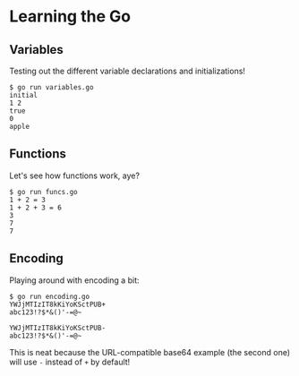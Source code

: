 # Learning the Go

## Variables

Testing out the different variable declarations and initializations!

    $ go run variables.go
    initial
    1 2
    true
    0
    apple

## Functions

Let's see how functions work, aye?

    $ go run funcs.go
    1 + 2 = 3
    1 + 2 + 3 = 6
    3
    7
    7

## Encoding

Playing around with encoding a bit:

    $ go run encoding.go
    YWJjMTIzIT8kKiYoKSctPUB+
    abc123!?$*&()'-=@~
    
    YWJjMTIzIT8kKiYoKSctPUB-
    abc123!?$*&()'-=@~
    
This is neat because the URL-compatible base64 example (the second one) will use `-` instead of `+` by default!
